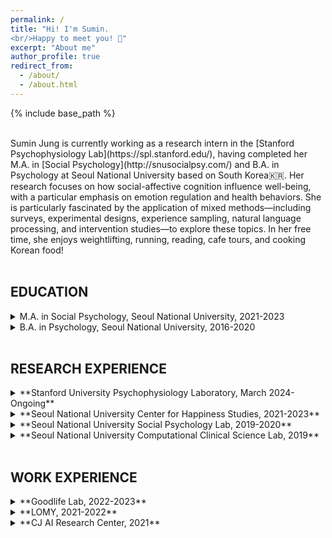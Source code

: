 ```yaml
---
permalink: /
title: "Hi! I'm Sumin. 
<br/>Happy to meet you! 🤗"
excerpt: "About me"
author_profile: true
redirect_from: 
  - /about/
  - /about.html
---
```

{% include base_path %}

<br/>
Sumin Jung is currently working as a research intern in the [Stanford Psychophysiology Lab](https://spl.stanford.edu/), having completed her M.A. in [Social Psychology](http://snusocialpsy.com/) and B.A. in Psychology at Seoul National University based on South Korea🇰🇷. Her research focuses on how social-affective cognition influence well-being, with a particular emphasis on emotion regulation and health behaviors. She is particularly fascinated by the application of mixed methods—including surveys, experimental designs, experience sampling, natural language processing, and intervention studies—to explore these topics. In her free time, she enjoys weightlifting, running, reading, cafe tours, and cooking Korean food!
<br/>
<br/>

## EDUCATION
  
<details>
<summary>M.A. in Social Psychology, Seoul National University, 2021-2023</summary>
<div markdown="1">       

* **Thesis**: Why Do Happy People Exercise More? The Roles of Beliefs in the Psychosocial Benefits of Exercise.

</div>
</details>


<details>
<summary>B.A. in Psychology, Seoul National University, 2016-2020</summary>
<div markdown="1">       

* *Summa cum laude*
* Minor in Brain-Mind-Behavior

</div>
</details>
<br/>

## RESEARCH EXPERIENCE
  
<details>
<summary>**Stanford University Psychophysiology Laboratory, March 2024-Ongoing**</summary>
<div markdown="1">       

* **Director: Dr. James Gross**
* Research Assistant
* Co-authored two research papers (Mentor: Dr. Sylvia Kreibig)
* Drafted and revised manuscripts and developed hypotheses
* Engaged in a thorough literature review and coding for meta-analysis
* actively participated in lab meetings and 1:1 meetings every week.

</div>
</details>


<details>
<summary>**Seoul National University Center for Happiness Studies, 2021-2023**</summary>
<div markdown="1">       

* **Director: Dr. Incheol Choi**
* Graduate Research Assistant
* Co-authored two research projects (Mentor: Dr. Mina Jyung) 
* Contributed to the co-authorship of annual happiness reports 
* Conducted statistical analysis on longitudinal happiness data (7 time points) and private companies’ longitudinal data (sample size: 1-2M per year) using R and SPSS 
* Engaged in researching and developing the organizational happiness report.

</div>
</details>

<details>
<summary>**Seoul National University Social Psychology Lab, 2019-2020**</summary>
<div markdown="1">       

* **Director: Dr. Incheol Choi**
* Undergraduate Research Assistant
* Assisted in conducting lab experiments 
* Offered feedback on working papers
* Organized references during paper reviews
* Actively engaged in all lab reviews and weekly meetings.

</div>
</details>

<details>
<summary>**Seoul National University Computational Clinical Science Lab, 2019**</summary>
<div markdown="1">       

* **Director: Dr. Woo-Young Ahn**
* Undergraduate Research Assistant
* Actively assisted in the fMRI data collection process 
* Wrote bachelor’s thesis using behavioral and fMRI data from the National Institutes of Health’s Adolescent Brain
Cognitive Development dataset using R and Python 
* Provided feedback on working papers
* Energetically participated in weekly meetings.

</div>
</details>
<br/>

## WORK EXPERIENCE

<details>
<summary>**Goodlife Lab, 2022-2023**</summary>
<div markdown="1">       

* Researcher & Product Manager
* Developed a web-based well-being index assessment, personalized feedback, and wellness interventions 
* Actively engaged in corporate strategy and co-authored an IR document in healthcare industry 
* Conducted consumer interviews and client coordination.

</div>
</details>

<details>
<summary>**LOMY, 2021-2022**</summary>
<div markdown="1">       

* CEO, Front-end developer
* Curated context-specific coping strategies for parents to reduce parent-child conflicts
* Engaged in JavaScript-based front-end development for an app prototype
* Acquired startup award and $44,800 in funding ($40000, Korea Institute of Startup and Entrepreneurship Development; $4800, SNU Haedong Junior Startup Program).

</div>
</details>

<details>
<summary>**CJ AI Research Center, 2021**</summary>
<div markdown="1">       

* Research Intern
* Performed statistical analysis on commerce data using MySQL and Python 
* Assisted in preprocessing raw shopping review data
* Researched and designed supportive virtual human and depression remedy chatbot.

</div>
</details>

  